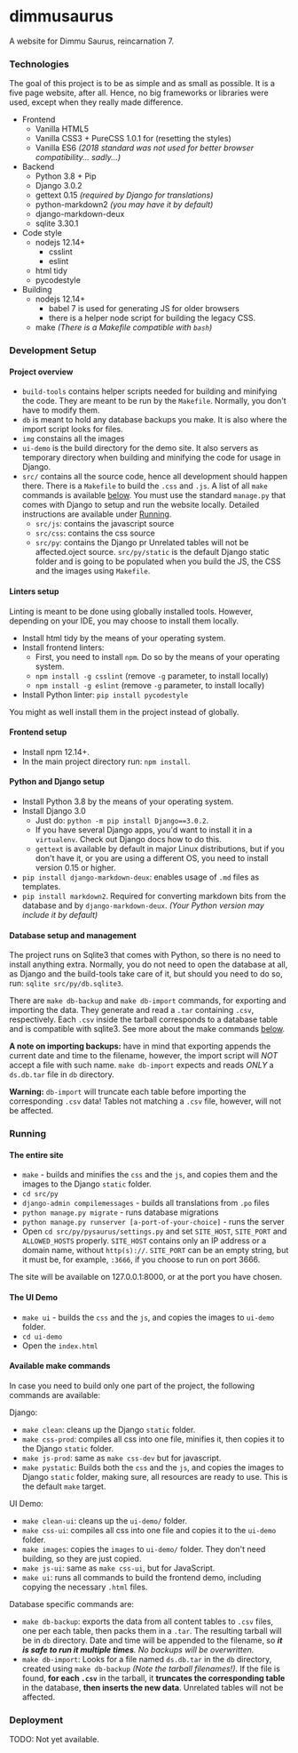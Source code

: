 # dimmusaurus
A website for Dimmu Saurus, reincarnation 7.

### Technologies
The goal of this project is to be as simple and as small as possible. It is a five page website, after all. Hence, no big frameworks or libraries were used, except when they really made difference.

* Frontend
  * Vanilla HTML5
  * Vanilla CSS3 + PureCSS 1.0.1 for (resetting the styles)
  * Vanilla ES6 _(2018 standard was not used for better browser compatibility... sadly...)_
* Backend
  * Python 3.8 + Pip
  * Django 3.0.2
  * gettext 0.15 _(required by Django for translations)_
  * python-markdown2 _(you may have it by default)_
  * django-markdown-deux
  * sqlite 3.30.1
* Code style
  * nodejs 12.14+
    * csslint
    * eslint
  * html tidy
  * pycodestyle
* Building
  * nodejs 12.14+
    * babel 7 is used for generating JS for older browsers
    * there is a helper node script for building the legacy CSS.
  * make _(There is a Makefile compatible with `bash`)_

### Development Setup
#### Project overview
 * `build-tools` contains helper scripts needed for building and minifying the code. They are meant to be run by the `Makefile`. Normally, you don't have to modify them.
 * `db` is meant to hold any database backups you make. It is also where the import script looks for files.
 * `img` constains all the images
 * `ui-demo` is the build directory for the demo site. It also servers as temporary directory when building and minifying the code for usage in Django.
 * `src/` contains all the source code, hence all development should happen there. There is a `Makefile` to build the `.css` and `.js`. A list of all `make` commands is available [below](#available-make-commands). You must use the standard `manage.py` that comes with Django to setup and run the website locally. Detailed instructions are available under [Running](#running).
   * `src/js`: contains the javascript source
   * `src/css`: contains the css source
   * `src/py`: contains the Django pr Unrelated tables will not be affected.oject source. `src/py/static` is the default Django static folder and is going to be populated when you build the JS, the CSS and the images using `Makefile`.

#### Linters setup
Linting is meant to be done using globally installed tools. However, depending on your IDE, you may choose to install them locally.

* Install html tidy by the means of your operating system.
* Install frontend linters:
  * First, you need to install `npm`. Do so by the means of your operating system.
  * `npm install -g csslint` (remove `-g` parameter, to install locally)
  * `npm install -g eslint` (remove `-g` parameter, to install locally)
* Install Python linter: `pip install pycodestyle`

 You might as well install them in the project instead of globally.

#### Frontend setup
* Install npm 12.14+.
* In the main project directory run: `npm install`.

#### Python and Django setup
* Install Python 3.8 by the means of your operating system.
* Install Django 3.0
  * Just do: `python -m pip install Django==3.0.2`.
  * If you have several Django apps, you'd want to install it in a `virtualenv`. Check out Django docs how to do this.
  * `gettext` is available by default in major Linux distributions, but if you don't have it, or you are using a different OS, you need to install version 0.15 or higher.
* `pip install django-markdown-deux`: enables usage of `.md` files as templates.
* `pip install markdown2`. Required for converting markdown bits from the database and by `django-markdown-deux`. _(Your Python version may include it by default)_

#### Database setup and management
The project runs on Sqlite3 that comes with Python, so there is no need to install anything extra. Normally, you do not need to open the database at all, as Django and the build-tools take care of it, but should you need to do so, run: `sqlite src/py/db.sqlite3`.

There are `make db-backup` and `make db-import` commands, for exporting and importing the data. They generate and read a `.tar` containing `.csv`, respectively. Each `.csv` inside the tarball corresponds to a database table and is compatible with sqlite3. See more about the make commands [below](#available-make-commands).

**A note on importing backups:** have in mind that exporting appends the current date and time to the filename, however, the import script will _NOT_ accept a file with such name. `make db-import` expects and reads _ONLY_ a `ds.db.tar` file in `db` directory.

**Warning:** `db-import` will truncate each table before importing the corresponding `.csv` data! Tables not matching a `.csv` file, however, will not be affected.

### Running

#### The entire site
* `make` - builds and minifies the `css` and the `js`, and copies them and the images to the Django `static` folder.
* `cd src/py`
* `django-admin compilemessages` - builds all translations from `.po` files
* `python manage.py migrate` - runs database migrations
* `python manage.py runserver [a-port-of-your-choice]` - runs the server
* Open `cd src/py/pysaurus/settings.py` and set `SITE_HOST`, `SITE_PORT` and `ALLOWED_HOSTS` properly. `SITE_HOST` contains only an IP address or a domain name, without `http(s)://`. `SITE_PORT` can be an empty string, but it must be, for example, `:3666`, if you choose to run on port 3666.

The site will be available on 127.0.0.1:8000, or at the port you have chosen.

#### The UI Demo
* `make ui` - builds the `css` and the `js`, and copies the images to `ui-demo` folder.
* `cd ui-demo`
* Open the `index.html`

#### Available make commands
In case you need to build only one part of the project, the following commands are available:

Django:
* `make clean`: cleans up the Django `static` folder.
* `make css-prod`: compiles all css into one file, minifies it, then copies it to the Django `static` folder.
* `make js-prod`: same as `make css-dev` but for javascript.
* `make pystatic`: Builds both the `css` and the `js`, and copies the images to Django `static` folder, making sure, all resources are ready to use. This is the default `make` target.

UI Demo:
* `make clean-ui`: cleans up the `ui-demo/` folder.
* `make css-ui`: compiles all css into one file and copies it to the `ui-demo` folder.
* `make images`: copies the `images` to `ui-demo/` folder. They don't need building, so they are just copied.
* `make js-ui`: same as `make css-ui`, but for JavaScript.
* `make ui`: runs all commands to build the frontend demo, including copying the necessary `.html` files.

Database specific commands are:
* `make db-backup`: exports the data from all content tables to `.csv` files, one per each table, then packs them in a `.tar`. The resulting tarball will be in `db` directory. Date and time will be appended to the filename, so _**it is safe to run it multiple times**. No backups will be overwritten._
* `make db-import`: Looks for a file named `ds.db.tar` in the `db` directory, created using `make db-backup` _(Note the tarball filenames!)_. If the file is found, **for each `.csv`** in the tarball, it **truncates the corresponding table** in the database, **then inserts the new data**. Unrelated tables will not be affected.

### Deployment
TODO: Not yet available.
